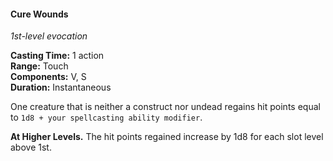#### Cure Wounds
<!-- markdownlint-disable link-image-reference-definitions -->
[_metadata_:spell_name]:- "Cure Wounds"
[_metadata_:spell_level]:- "1"
[_metadata_:spell_school]:- "evocation"
[_metadata_:ritual]:- "false"
[_metadata_:casting_time_amount]:- "1"
[_metadata_:casting_time_unit]:- "action"
[_metadata_:range]:- "Touch"
[_metadata_:target]:- "one creature, not a construct or undead"
[_metadata_:components_verbal]:- "true"
[_metadata_:components_somatic]:- "true"
[_metadata_:components_material]:- "false"
[_metadata_:duration]:- "Instantaneous"
[_metadata_:concentration]:- "false"
[_metadata_:healing_formula]:- "1d8 + spellcasting modifier"
[_metadata_:compared_to_wotc_srd_5.1]:- "mechanics_same_wording_different"
[_metadata_:compared_to_a5e_srd]:- "mechanics_same_wording_different"
<!-- markdownlint-disable-next-line no-emphasis-as-heading -->
_1st-level evocation_

**Casting Time:** 1 action \
**Range:** Touch \
**Components:** V, S \
**Duration:** Instantaneous

One creature that is neither a construct nor undead regains hit points equal to `1d8 + your spellcasting ability modifier`.

**At Higher Levels.**
The hit points regained increase by 1d8 for each slot level above 1st.
